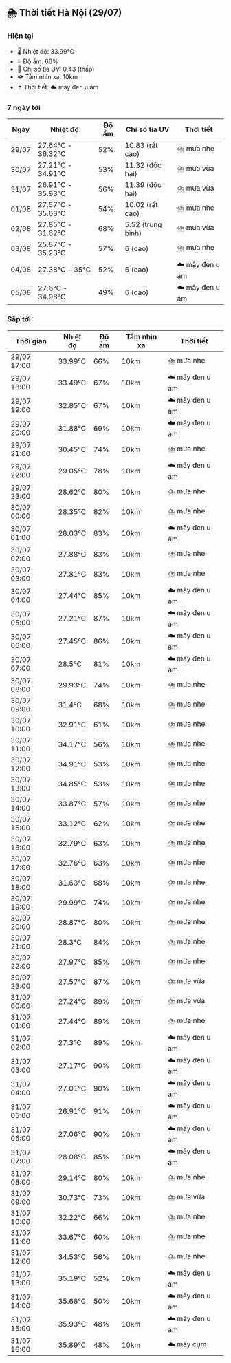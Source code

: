 ## 🌦️ Thời tiết Hà Nội (29/07)

### Hiện tại

- 🌡️ Nhiệt độ: 33.99℃
- 💦 Độ ẩm: 66%
- 🌟 Chỉ số tia UV: 0.43 (thấp)
- 👁️ Tầm nhìn xa: 10km
- ☂️ Thời tiết: ☁️ mây đen u ám

### 7 ngày tới

| Ngày | Nhiệt độ | Độ ẩm | Chỉ số tia UV | Thời tiết |
| --- | --- | --- | --- | --- |
| 29/07 | 27.64℃ - 36.32℃ | 52% | 10.83 (rất cao) | ⛈️ mưa nhẹ |
| 30/07 | 27.21℃ - 34.91℃ | 53% | 11.32 (độc hại) | ⛈️ mưa vừa |
| 31/07 | 26.91℃ - 35.93℃ | 56% | 11.39 (độc hại) | ⛈️ mưa vừa |
| 01/08 | 27.57℃ - 35.63℃ | 54% | 10.02 (rất cao) | ⛈️ mưa nhẹ |
| 02/08 | 27.85℃ - 31.62℃ | 68% | 5.52 (trung bình) | ⛈️ mưa vừa |
| 03/08 | 25.87℃ - 35.23℃ | 57% | 6 (cao) | ⛈️ mưa nhẹ |
| 04/08 | 27.38℃ - 35℃ | 52% | 6 (cao) | ☁️ mây đen u ám |
| 05/08 | 27.6℃ - 34.98℃ | 49% | 6 (cao) | ☁️ mây đen u ám |

### Sắp tới

| Thời gian | Nhiệt độ | Độ ẩm | Tầm nhìn xa | Thời tiết |
| --- | --- | --- | --- | --- |
| 29/07 17:00 | 33.99℃ | 66% | 10km | ⛈️ mưa nhẹ |
| 29/07 18:00 | 33.49℃ | 67% | 10km | ☁️ mây đen u ám |
| 29/07 19:00 | 32.85℃ | 67% | 10km | ☁️ mây đen u ám |
| 29/07 20:00 | 31.88℃ | 69% | 10km | ☁️ mây đen u ám |
| 29/07 21:00 | 30.45℃ | 74% | 10km | ⛈️ mưa nhẹ |
| 29/07 22:00 | 29.05℃ | 78% | 10km | ☁️ mây đen u ám |
| 29/07 23:00 | 28.62℃ | 80% | 10km | ⛈️ mưa nhẹ |
| 30/07 00:00 | 28.35℃ | 82% | 10km | ⛈️ mưa nhẹ |
| 30/07 01:00 | 28.03℃ | 83% | 10km | ☁️ mây đen u ám |
| 30/07 02:00 | 27.88℃ | 83% | 10km | ⛈️ mưa nhẹ |
| 30/07 03:00 | 27.81℃ | 83% | 10km | ⛈️ mưa nhẹ |
| 30/07 04:00 | 27.44℃ | 85% | 10km | ☁️ mây đen u ám |
| 30/07 05:00 | 27.21℃ | 87% | 10km | ☁️ mây đen u ám |
| 30/07 06:00 | 27.45℃ | 86% | 10km | ☁️ mây đen u ám |
| 30/07 07:00 | 28.5℃ | 81% | 10km | ☁️ mây đen u ám |
| 30/07 08:00 | 29.93℃ | 74% | 10km | ⛈️ mưa nhẹ |
| 30/07 09:00 | 31.4℃ | 68% | 10km | ⛈️ mưa nhẹ |
| 30/07 10:00 | 32.91℃ | 61% | 10km | ⛈️ mưa nhẹ |
| 30/07 11:00 | 34.17℃ | 56% | 10km | ⛈️ mưa nhẹ |
| 30/07 12:00 | 34.91℃ | 53% | 10km | ⛈️ mưa nhẹ |
| 30/07 13:00 | 34.85℃ | 53% | 10km | ⛈️ mưa nhẹ |
| 30/07 14:00 | 33.87℃ | 57% | 10km | ⛈️ mưa nhẹ |
| 30/07 15:00 | 33.12℃ | 62% | 10km | ⛈️ mưa nhẹ |
| 30/07 16:00 | 32.79℃ | 63% | 10km | ⛈️ mưa nhẹ |
| 30/07 17:00 | 32.76℃ | 63% | 10km | ⛈️ mưa nhẹ |
| 30/07 18:00 | 31.63℃ | 68% | 10km | ⛈️ mưa nhẹ |
| 30/07 19:00 | 29.99℃ | 74% | 10km | ⛈️ mưa nhẹ |
| 30/07 20:00 | 28.87℃ | 80% | 10km | ⛈️ mưa nhẹ |
| 30/07 21:00 | 28.3℃ | 84% | 10km | ⛈️ mưa nhẹ |
| 30/07 22:00 | 27.97℃ | 85% | 10km | ⛈️ mưa nhẹ |
| 30/07 23:00 | 27.57℃ | 87% | 10km | ⛈️ mưa vừa |
| 31/07 00:00 | 27.24℃ | 89% | 10km | ⛈️ mưa vừa |
| 31/07 01:00 | 27.44℃ | 89% | 10km | ⛈️ mưa nhẹ |
| 31/07 02:00 | 27.3℃ | 89% | 10km | ☁️ mây đen u ám |
| 31/07 03:00 | 27.17℃ | 90% | 10km | ☁️ mây đen u ám |
| 31/07 04:00 | 27.01℃ | 90% | 10km | ☁️ mây đen u ám |
| 31/07 05:00 | 26.91℃ | 91% | 10km | ☁️ mây đen u ám |
| 31/07 06:00 | 27.06℃ | 90% | 10km | ☁️ mây đen u ám |
| 31/07 07:00 | 28.08℃ | 85% | 10km | ☁️ mây đen u ám |
| 31/07 08:00 | 29.14℃ | 80% | 10km | ⛈️ mưa nhẹ |
| 31/07 09:00 | 30.73℃ | 73% | 10km | ⛈️ mưa vừa |
| 31/07 10:00 | 32.22℃ | 66% | 10km | ⛈️ mưa nhẹ |
| 31/07 11:00 | 33.67℃ | 60% | 10km | ⛈️ mưa nhẹ |
| 31/07 12:00 | 34.53℃ | 56% | 10km | ⛈️ mưa nhẹ |
| 31/07 13:00 | 35.19℃ | 52% | 10km | ☁️ mây đen u ám |
| 31/07 14:00 | 35.68℃ | 50% | 10km | ☁️ mây đen u ám |
| 31/07 15:00 | 35.93℃ | 48% | 10km | ☁️ mây đen u ám |
| 31/07 16:00 | 35.89℃ | 48% | 10km | ☁️ mây cụm |
